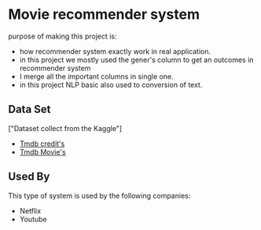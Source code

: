 
# Movie recommender system

purpose of making this project is:
- how recommender system exactly work in real application.
- in this project we mostly used the gener's column to get an outcomes in recommender system 
- I merge all the important columns in single one.
- in this project NLP basic also used to conversion of text.   






## Data Set

["Dataset collect from the Kaggle"]

 - [Tmdb credit's](https://www.kaggle.com/datasets/tmdb/tmdb-movie-metadata?select=tmdb_5000_credits.csv)
 - [Tmdb Movie's](https://www.kaggle.com/datasets/tmdb/tmdb-movie-metadata?select=tmdb_5000_movies.csv)
 


## Used By

This type of system is used by the following companies:

- Netflix
- Youtube

